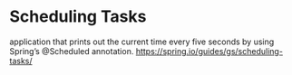 # Scheduling Tasks
application that prints out the current time every five seconds by using Spring’s @Scheduled annotation.
https://spring.io/guides/gs/scheduling-tasks/